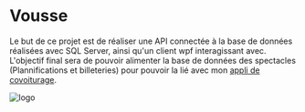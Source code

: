 # Vousse
Le but de ce projet est de réaliser une API connectée à la base de données réalisées avec SQL Server, ainsi qu'un client wpf interagissant avec.
L'objectif final sera de pouvoir alimenter la base de données des spectacles (Plannifications et billeteries) pour pouvoir la lié avec mon [appli de covoiturage](https://github.com/Hablna/Francine-Vousse). 

![logo](https://github.com/user-attachments/assets/9fdf0dbf-8816-4a6e-9c00-767157627df4)
